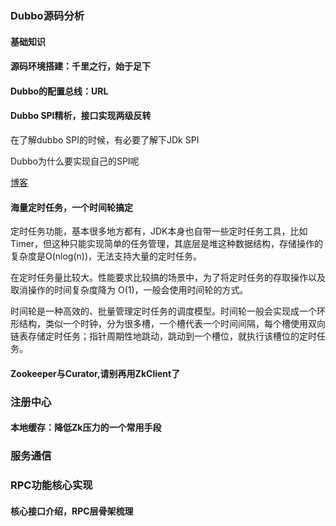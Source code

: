 ### Dubbo源码分析



#### 基础知识



#### 源码环境搭建：千里之行，始于足下



#### Dubbo的配置总线：URL



#### Dubbo SPI精析，接口实现两级反转

在了解dubbo SPI的时候，有必要了解下JDk SPI



Dubbo为什么要实现自己的SPI呢



[博客](https://segmentfault.com/a/1190000020387196)



#### 海量定时任务，一个时间轮搞定

定时任务功能，基本很多地方都有，JDK本身也自带一些定时任务工具，比如Timer，但这种只能实现简单的任务管理，其底层是堆这种数据结构，存储操作的复杂度是O(nlog(n))，无法支持大量的定时任务。

在定时任务量比较大。性能要求比较搞的场景中，为了将定时任务的存取操作以及取消操作的时间复杂度降为 O(1)，一般会使用时间轮的方式。



时间轮是一种高效的、批量管理定时任务的调度模型。时间轮一般会实现成一个环形结构，类似一个时钟，分为很多槽，一个槽代表一个时间间隔，每个槽使用双向链表存储定时任务；指针周期性地跳动，跳动到一个槽位，就执行该槽位的定时任务。





#### Zookeeper与Curator,请别再用ZkClient了



### 注册中心



#### 本地缓存：降低Zk压力的一个常用手段





### 服务通信



### RPC功能核心实现



#### 核心接口介绍，RPC层骨架梳理
